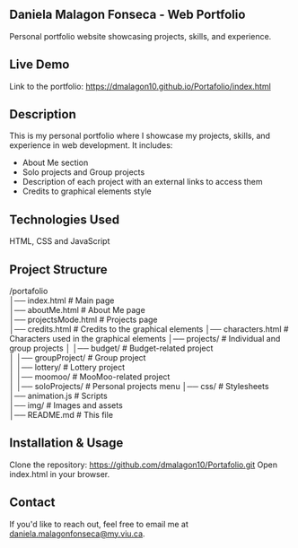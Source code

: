 ## Daniela Malagon Fonseca - Web Portfolio
Personal portfolio website showcasing projects, skills, and experience.

## Live Demo
Link to the portfolio: https://dmalagon10.github.io/Portafolio/index.html

## Description
This is my personal portfolio where I showcase my projects, skills, and experience in web development. It includes:
- About Me section
- Solo projects and Group projects
- Description of each project with an external links to access them
- Credits to graphical elements style

## Technologies Used
HTML, CSS and JavaScript

## Project Structure 
/portafolio  
│── index.html           # Main page  
│── aboutMe.html         # About Me page  
│── projectsMode.html    # Projects page  
│── credits.html         # Credits to the graphical elements
│── characters.html      # Characters used in the graphical elements
│── projects/        # Individual and group projects 
│   │── budget/       # Budget-related project  
│   │── groupProject/ # Group project  
│   │── lottery/      # Lottery project  
│   │── moomoo/       # MooMoo-related project  
│   │── soloProjects/ # Personal projects menu
│── css/             # Stylesheets  
│── animation.js     # Scripts  
│── img/             # Images and assets  
│── README.md        # This file  

## Installation & Usage
Clone the repository: https://github.com/dmalagon10/Portafolio.git
Open index.html in your browser.

## Contact
If you'd like to reach out, feel free to email me at daniela.malagonfonseca@my.viu.ca.
